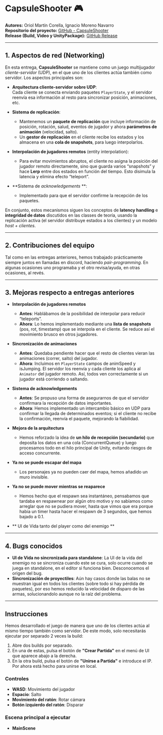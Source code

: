 # CapsuleShooter 🎮

**Autores:** Oriol Martín Corella, Ignacio Moreno Navarro  
**Repositorio del proyecto:** [GitHub - CapsuleShooter](https://github.com/Urii98/CapsuleShooter)  
**Release (Build, Video y UnityPackage):** [GitHub Release](https://github.com/Urii98/CapsuleShooter/releases)

---

## 1. Aspectos de red (Networking)

En esta entrega, **CapsuleShooter** se mantiene como un juego multijugador *cliente-servidor* (UDP), en el que uno de los clientes actúa también como servidor. Los aspectos principales son:

- **Arquitectura cliente-servidor sobre UDP**:  
  Cada cliente se conecta enviando paquetes `PlayerState`, y el servidor reenvía esa información al resto para sincronizar posición, animaciones, etc.
  
- **Sistema de replicación**:  
  - Mantenemos un **paquete de replicación** que incluye información de posición, rotación, salud, eventos de jugador y ahora **parámetros de animación** (velocidad, salto).  
  - Un **gestor de replicación** en el cliente recibe los estados y los almacena en una **cola de snapshots**, para luego interpolarlos.

- **Interpolación de jugadores remotos** (entity interpolation):  
  - Para evitar movimientos abruptos, el cliente no asigna la posición del jugador remoto directamente, sino que guarda varios “snapshots” y hace **Lerp** entre dos estados en función del tiempo. Esto disimula la latencia y elimina efecto “teleport”.

- **Sistema de *acknowledgements* **:  
  - Implementado para que el servidor confirme la recepción de los paquetes. 

En conjunto, estos mecanismos siguen los conceptos de **latency handling** e **integridad de datos** discutidos en las classes de teoría, usando la replicación activa (el servidor distribuye estados a los clientes) y un modelo *host + clientes*.

---

## 2. Contribuciones del equipo

Tal como en las entregas anteriores, hemos trabajado prácticamente siempre juntos en llamadas en discord, haciendo *pair-programming*. En algunas ocasiones uno programaba y el otro revisa/ayuda, en otras ocasiones, al revés.


---

## 3. Mejoras respecto a entregas anteriores

- **Interpolación de jugadores remotos**  
  - **Antes**: Hablábamos de la posibilidad de interpolar para reducir “teleports”.  
  - **Ahora**: Lo hemos implementado mediante una **lista de snapshots** (pos, rot, timestamp) que se interpola en el cliente. Se reduce así el movimiento brusco en otros jugadores.

- **Sincronización de animaciones**  
  - **Antes**: Quedaba pendiente hacer que el resto de clientes vieran las animaciones (correr, salto) del jugador.  
  - **Ahora**: Incluimos en `PlayerState` campos de animSpeed y isJumping. El servidor los reenvía y cada cliente los aplica al `Animator` del jugador remoto. Así, todos ven correctamente si un jugador está corriendo o saltando.

- **Sistema de acknowledgements**  
  - **Antes**: Se propuso una forma de asegurarnos de que el servidor confirmara la recepción de datos importantes.  
  - **Ahora**: Hemos implementado un intercambio básico en UDP para confirmar la llegada de determinados eventos; si el cliente no recibe la confirmación, reenvía el paquete, mejorando la fiabilidad.

- **Mejora de la arquitectura**  
  - Hemos reforzado la idea de **un hilo de recepción (secundario)** que deposita los datos en una cola (ConcurrentQueue) y luego procesamos todo en el hilo principal de Unity, evitando riesgos de acceso concurrente.

- **Ya no se puede escapar del mapa**
  - Los personajes ya no pueden caer del mapa, hemos añadido un muro invisible.

- **Ya no se puede mover mientras se reaparece**
  - Hemos hecho que el respawn sea instantáneo, pensabamos que tardaba en respawnear por algún otro motivo y no sabíamos como arreglar que no se pudiera mover, hasta que vimos que era porque habia un timer hasta hacer el respawn de 3 segundos, que hemos bajado a 0.1.

- ** UI de Vida tanto del player como del enemigo **
---

## 4. Bugs conocidos

- **UI de Vida no sincronizada para standalone**: La UI de la vida del enemigo no se sincroniza cuando este se cura, solo ocurre cuando se juega en standalone, en el editor si funciona bien. Desconocemos el origen del bug.
- **Sincronización de proyectiles**: Aún hay casos donde las balas no se muestran igual en todos los clientes (sobre todo si hay pérdida de paquetes), por eso hemos reducido la velocidad de disparo de las armas, solucionandolo aunque no la raíz del problema.

---

## Instrucciones

Hemos desarrollado el juego de manera que uno de los clientes actúa al mismo tiempo también como servidor. De este modo, solo necesitarás ejecutar por separado 2 veces la build:

1. Abre dos builds por separado.
2. En una de estas, pulsa el botón de **"Crear Partida"** en el menú de UI que aparece abajo a la derecha.
3. En la otra build, pulsa el botón de **"Unirse a Partida"** e introduce el IP. Por ahora está hecho para unirse en local.

### Controles

- **WASD**: Movimiento del jugador  
- **Espacio**: Salto  
- **Movimiento del ratón**: Rotar cámara  
- **Botón izquierdo del ratón**: Disparar  

### Escena principal a ejecutar

- **MainScene**
